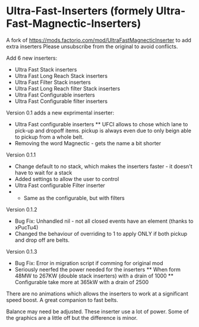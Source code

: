 # Ultra-Fast-Inserters (formely Ultra-Fast-Magnectic-Inserters)
A fork of https://mods.factorio.com/mod/UltraFastMagnecticInserter to add extra inserters
Please unsubscribe from the original to avoid conflicts.

Add 6 new inserters:
* Ultra Fast Stack inserters
* Ultra Fast Long Reach Stack inserters
* Ultra Fast Filter Stack inserters
* Ultra Fast Long Reach filter Stack inserters
* Ultra Fast Configurable inserters
* Ultra Fast Configurable filter inserters

Version 0.1 adds a new exprimental inserter:
* Ultra Fast configurable inserters
** UFCI allows to chose which lane to pick-up and dropoff items. pickup is always even due to only beign able to pickup from a whole belt.
* Removing the word Magnectic - gets the name a bit shorter

Version 0.1.1
* Change default to no stack, which makes the inserters faster - it doesn't have to wait for a stack
* Added settings to allow the user to control
* Ultra Fast configurable Filter inserter
* * Same as the configurable, but with filters

Version 0.1.2
* Bug Fix: Unhandled nil - not all closed events have an element (thanks to xPucTu4)
* Changed the behaviour of overriding to 1 to apply ONLY if both pickup and drop off are belts.

Version 0.1.3
* Bug Fix: Error in migration script if comming for original mod
* Seriously neerfed the power needed for the inserters
** When form 48MW to 267KW (double stack inserters) with a drain of 1000
** Configurable take more at 365kW with a drain of 2500

There are no animations which allows the inserters to work at a significant speed boost. A great companion to fast belts.

Balance may need be adjusted. These inserter use a lot of power. Some of the graphics are a little off but the difference is minor.